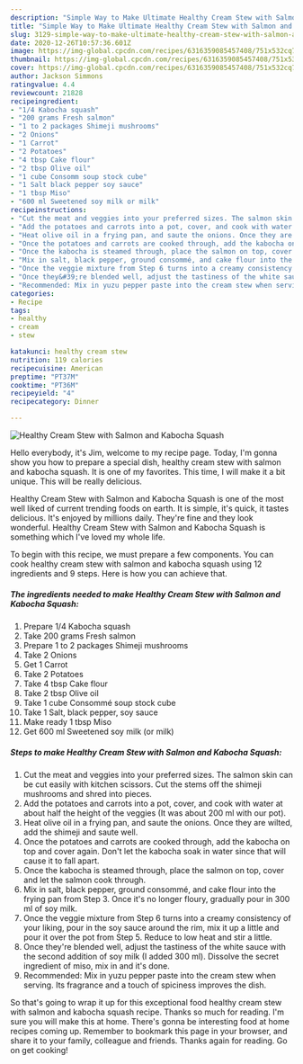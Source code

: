 ```yaml
---
description: "Simple Way to Make Ultimate Healthy Cream Stew with Salmon and Kabocha Squash"
title: "Simple Way to Make Ultimate Healthy Cream Stew with Salmon and Kabocha Squash"
slug: 3129-simple-way-to-make-ultimate-healthy-cream-stew-with-salmon-and-kabocha-squash
date: 2020-12-26T10:57:36.601Z
image: https://img-global.cpcdn.com/recipes/6316359085457408/751x532cq70/healthy-cream-stew-with-salmon-and-kabocha-squash-recipe-main-photo.jpg
thumbnail: https://img-global.cpcdn.com/recipes/6316359085457408/751x532cq70/healthy-cream-stew-with-salmon-and-kabocha-squash-recipe-main-photo.jpg
cover: https://img-global.cpcdn.com/recipes/6316359085457408/751x532cq70/healthy-cream-stew-with-salmon-and-kabocha-squash-recipe-main-photo.jpg
author: Jackson Simmons
ratingvalue: 4.4
reviewcount: 21828
recipeingredient:
- "1/4 Kabocha squash"
- "200 grams Fresh salmon"
- "1 to 2 packages Shimeji mushrooms"
- "2 Onions"
- "1 Carrot"
- "2 Potatoes"
- "4 tbsp Cake flour"
- "2 tbsp Olive oil"
- "1 cube Consomm soup stock cube"
- "1 Salt black pepper soy sauce"
- "1 tbsp Miso"
- "600 ml Sweetened soy milk or milk"
recipeinstructions:
- "Cut the meat and veggies into your preferred sizes. The salmon skin can be cut easily with kitchen scissors. Cut the stems off the shimeji mushrooms and shred into pieces."
- "Add the potatoes and carrots into a pot, cover, and cook with water at about half the height of the veggies (It was about 200 ml with our pot)."
- "Heat olive oil in a frying pan, and saute the onions. Once they are wilted, add the shimeji and saute well."
- "Once the potatoes and carrots are cooked through, add the kabocha on top and cover again. Don&#39;t let the kabocha soak in water since that will cause it to fall apart."
- "Once the kabocha is steamed through, place the salmon on top, cover and let the salmon cook through."
- "Mix in salt, black pepper, ground consommé, and cake flour into the frying pan from Step 3. Once it&#39;s no longer floury, gradually pour in 300 ml of soy milk."
- "Once the veggie mixture from Step 6 turns into a creamy consistency of your liking, pour in the soy sauce around the rim, mix it up a little and pour it over the pot from Step 5. Reduce to low heat and stir a little."
- "Once they&#39;re blended well, adjust the tastiness of the white sauce with the second addition of soy milk (I added 300 ml). Dissolve the secret ingredient of miso, mix in and it&#39;s done."
- "Recommended: Mix in yuzu pepper paste into the cream stew when serving. Its fragrance and a touch of spiciness improves the dish."
categories:
- Recipe
tags:
- healthy
- cream
- stew

katakunci: healthy cream stew 
nutrition: 119 calories
recipecuisine: American
preptime: "PT37M"
cooktime: "PT36M"
recipeyield: "4"
recipecategory: Dinner

---
```



![Healthy Cream Stew with Salmon and Kabocha Squash](https://img-global.cpcdn.com/recipes/6316359085457408/751x532cq70/healthy-cream-stew-with-salmon-and-kabocha-squash-recipe-main-photo.jpg)

Hello everybody, it's Jim, welcome to my recipe page. Today, I'm gonna show you how to prepare a special dish, healthy cream stew with salmon and kabocha squash. It is one of my favorites. This time, I will make it a bit unique. This will be really delicious.



Healthy Cream Stew with Salmon and Kabocha Squash is one of the most well liked of current trending foods on earth. It is simple, it's quick, it tastes delicious. It's enjoyed by millions daily. They're fine and they look wonderful. Healthy Cream Stew with Salmon and Kabocha Squash is something which I've loved my whole life.


To begin with this recipe, we must prepare a few components. You can cook healthy cream stew with salmon and kabocha squash using 12 ingredients and 9 steps. Here is how you can achieve that.

<!--inarticleads1-->

##### The ingredients needed to make Healthy Cream Stew with Salmon and Kabocha Squash:

1. Prepare 1/4 Kabocha squash
1. Take 200 grams Fresh salmon
1. Prepare 1 to 2 packages Shimeji mushrooms
1. Take 2 Onions
1. Get 1 Carrot
1. Take 2 Potatoes
1. Take 4 tbsp Cake flour
1. Take 2 tbsp Olive oil
1. Take 1 cube Consommé soup stock cube
1. Take 1 Salt, black pepper, soy sauce
1. Make ready 1 tbsp Miso
1. Get 600 ml Sweetened soy milk (or milk)




<!--inarticleads2-->

##### Steps to make Healthy Cream Stew with Salmon and Kabocha Squash:

1. Cut the meat and veggies into your preferred sizes. The salmon skin can be cut easily with kitchen scissors. Cut the stems off the shimeji mushrooms and shred into pieces.
1. Add the potatoes and carrots into a pot, cover, and cook with water at about half the height of the veggies (It was about 200 ml with our pot).
1. Heat olive oil in a frying pan, and saute the onions. Once they are wilted, add the shimeji and saute well.
1. Once the potatoes and carrots are cooked through, add the kabocha on top and cover again. Don&#39;t let the kabocha soak in water since that will cause it to fall apart.
1. Once the kabocha is steamed through, place the salmon on top, cover and let the salmon cook through.
1. Mix in salt, black pepper, ground consommé, and cake flour into the frying pan from Step 3. Once it&#39;s no longer floury, gradually pour in 300 ml of soy milk.
1. Once the veggie mixture from Step 6 turns into a creamy consistency of your liking, pour in the soy sauce around the rim, mix it up a little and pour it over the pot from Step 5. Reduce to low heat and stir a little.
1. Once they&#39;re blended well, adjust the tastiness of the white sauce with the second addition of soy milk (I added 300 ml). Dissolve the secret ingredient of miso, mix in and it&#39;s done.
1. Recommended: Mix in yuzu pepper paste into the cream stew when serving. Its fragrance and a touch of spiciness improves the dish.




So that's going to wrap it up for this exceptional food healthy cream stew with salmon and kabocha squash recipe. Thanks so much for reading. I'm sure you will make this at home. There's gonna be interesting food at home recipes coming up. Remember to bookmark this page in your browser, and share it to your family, colleague and friends. Thanks again for reading. Go on get cooking!
